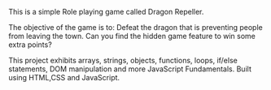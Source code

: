This is a simple Role playing game called Dragon Repeller.

The objective of the game is to:
Defeat the dragon that is preventing people from leaving the town. Can you find the hidden game feature to win some extra points?

This project exhibits arrays, strings, objects, functions, loops, if/else statements, DOM manipulation and more JavaScript Fundamentals.
Built using HTML,CSS and JavaScript.
